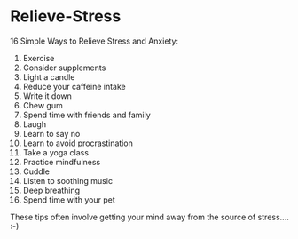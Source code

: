 # Relieve-Stress

16 Simple Ways to Relieve Stress and Anxiety:

1. Exercise
2. Consider supplements
3. Light a candle
4. Reduce your caffeine intake
5. Write it down
6. Chew gum
7. Spend time with friends and family
8. Laugh
9. Learn to say no
10. Learn to avoid procrastination
11. Take a yoga class
12. Practice mindfulness
13. Cuddle
14. Listen to soothing music
15. Deep breathing
16. Spend time with your pet



These tips often involve getting your mind away from the source of stress....  :-)
